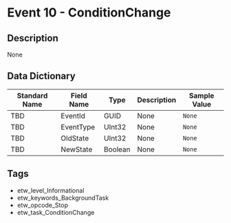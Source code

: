 # Event 10 - ConditionChange

## Description
None

## Data Dictionary
|Standard Name|Field Name|Type|Description|Sample Value|
|---|---|---|---|---|
|TBD|EventId|GUID|None|`None`|
|TBD|EventType|UInt32|None|`None`|
|TBD|OldState|UInt32|None|`None`|
|TBD|NewState|Boolean|None|`None`|

## Tags
* etw_level_Informational
* etw_keywords_BackgroundTask
* etw_opcode_Stop
* etw_task_ConditionChange